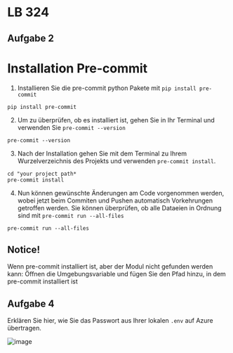 # LB 324

## Aufgabe 2
# Installation Pre-commit
1. Installieren Sie die pre-commit python Pakete mit `pip install pre-commit`
```
pip install pre-commit
```
2. Um zu überprüfen, ob es installiert ist, gehen Sie in Ihr Terminal und verwenden Sie `pre-commit --version`
```
pre-commit --version
```
3. Nach der Installation gehen Sie mit dem Terminal zu Ihrem Wurzelverzeichnis des Projekts und verwenden `pre-commit install`.
```
cd "your project path*
pre-commit install
```
4. Nun können gewünschte Änderungen am Code vorgenommen werden, wobei jetzt beim Commiten und Pushen automatisch Vorkehrungen getroffen werden. Sie können überprüfen, ob alle Dataeien in Ordnung sind mit `pre-commit run --all-files`
```
pre-commit run --all-files
```
## Notice!
Wenn pre-commit installiert ist, aber der Modul nicht gefunden werden kann:
Öffnen die Umgebungsvariable und fügen Sie den Pfad hinzu, in dem pre-commit installiert ist

## Aufgabe 4
Erklären Sie hier, wie Sie das Passwort aus Ihrer lokalen `.env` auf Azure übertragen.

![image](https://github.com/Rosidvas/StuderRandonLB-324/assets/89085444/457d60df-0fd4-4048-a98b-bd8aca3b2316)
